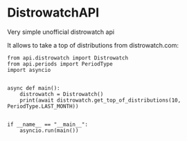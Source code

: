 # DistrowatchAPI
Very simple unofficial distrowatch api

It allows to take a top of distributions from distrowatch.com:

    from api.distrowatch import Distrowatch
    from api.periods import PeriodType
    import asyncio


    async def main():
        distrowatch = Distrowatch()
        print(await distrowatch.get_top_of_distributions(10, PeriodType.LAST_MONTH))


    if __name__ == "__main__":
        asyncio.run(main())
